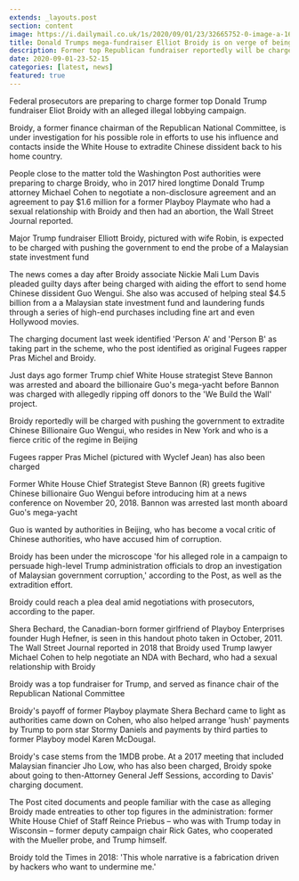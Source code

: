 ```yaml
---
extends: _layouts.post
section: content
image: https://i.dailymail.co.uk/1s/2020/09/01/23/32665752-0-image-a-16_1599000472324.jpg 
title: Donald Trumps mega-fundraiser Elliot Broidy is on verge of being charged 
description: Former top Republican fundraiser reportedly will be charged with pushing the government to end the probe of a Malaysian state investment fund and extradite a Chinese dissident. 
date: 2020-09-01-23-52-15 
categories: [latest, news] 
featured: true 
--- 
```

Federal prosecutors are preparing to charge former top Donald Trump fundraiser Eliot Broidy with an alleged illegal lobbying campaign.

Broidy, a former finance chairman of the Republican National Committee, is under investigation for his possible role in efforts to use his influence and contacts inside the White House to extradite Chinese dissident back to his home country.

People close to the matter told the Washington Post authorities were preparing to charge Broidy, who in 2017 hired longtime Donald Trump attorney Michael Cohen to negotiate a non-disclosure agreement and an agreement to pay $1.6 million for a former Playboy Playmate who had a sexual relationship with Broidy and then had an abortion, the Wall Street Journal reported.

Major Trump fundraiser Elliott Broidy, pictured with wife Robin, is expected to be charged with pushing the government to end the probe of a Malaysian state investment fund

The news comes a day after Broidy associate Nickie Mali Lum Davis pleaded guilty days after being charged with aiding the effort to send home Chinese dissident Guo Wengui. She also was accused of helping steal $4.5 billion from a a Malaysian state investment fund and laundering funds through a series of high-end purchases including fine art and even Hollywood movies.  

The charging document last week identified 'Person A' and 'Person B' as taking part in the scheme, who the post identified as original Fugees rapper Pras Michel and Broidy. 

Just days ago former Trump chief White House strategist Steve Bannon was arrested and aboard the billionaire Guo's mega-yacht before Bannon was charged with allegedly ripping off donors to the 'We Build the Wall' project.

Broidy reportedly will be charged with pushing the government to extradite Chinese Billionaire Guo Wengui, who resides in New York and who is a fierce critic of the regime in Beijing

Fugees rapper Pras Michel (pictured with Wyclef Jean) has also been charged

Former White House Chief Strategist Steve Bannon (R) greets fugitive Chinese billionaire Guo Wengui before introducing him at a news conference on November 20, 2018. Bannon was arrested last month aboard Guo's mega-yacht

Guo is wanted by authorities in Beijing, who has become a vocal critic of Chinese authorities, who have accused him of corruption. 

Broidy has been under the microscope 'for his alleged role in a campaign to persuade high-level Trump administration officials to drop an investigation of Malaysian government corruption,' according to the Post, as well as the extradition effort.

Broidy could reach a plea deal amid negotiations with prosecutors, according to the paper.  

Shera Bechard, the Canadian-born former girlfriend of Playboy Enterprises founder Hugh Hefner, is seen in this handout photo taken in October, 2011. The Wall Street Journal reported in 2018 that Broidy used Trump lawyer Michael Cohen to help negotiate an NDA with Bechard, who had a sexual relationship with Broidy

Broidy was a top fundraiser for Trump, and served as finance chair of the Republican National Committee

Broidy's payoff of former Playboy playmate Shera Bechard came to light as authorities came down on Cohen, who also helped arrange 'hush' payments by Trump to porn star Stormy Daniels and payments by third parties to former Playboy model Karen McDougal. 

Broidy's case stems from the 1MDB probe. At a 2017 meeting that included Malaysian financier Jho Low, who has also been charged, Broidy spoke about going to then-Attorney General Jeff Sessions, according to Davis' charging document.

The Post cited documents and people familiar with the case as alleging Broidy made entreaties to other top figures in the administration: former White House Chief of Staff Reince Priebus – who was with Trump today in Wisconsin – former deputy campaign chair Rick Gates, who cooperated with the Mueller probe, and Trump himself. 

Broidy told the Times in 2018: 'This whole narrative is a fabrication driven by hackers who want to undermine me.' 

